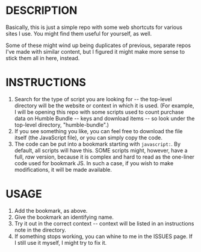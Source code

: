 # DESCRIPTION #
Basically, this is just a simple repo with some web shortcuts for various sites I use. You might find them useful for yourself, as well.

Some of these might wind up being duplicates of previous, separate repos I've made with similar content, but I figured it might make more sense to stick them all in here, instead.

# INSTRUCTIONS #
1) Search for the type of script you are looking for -- the top-level directory will be the website or context in which it is used. (For example, I will be opening this repo with some scripts used to count purchase data on Humble Bundle -- keys and download items -- so look under the top-level directory, "humble-bundle".)
1) If you see something you like, you can feel free to download the file itself (the JavaScript file), or you can simply copy the code.
1) The code can be put into a bookmark starting with ``javascript:``. By default, all scripts will have this. SOME scripts might, however, have a full, _raw_ version, because it is complex and hard to read as the one-liner code used for bookmark JS. In such a case, if you wish to make modifications, it will be made available.

# USAGE #
1) Add the bookmark, as above.
1) Give the bookmark an identifying name.
1) Try it out in the correct context -- context will be listed in an instructions note in the directory.
1) If something stops working, you can whine to me in the ISSUES page. If I still use it myself, I might try to fix it.